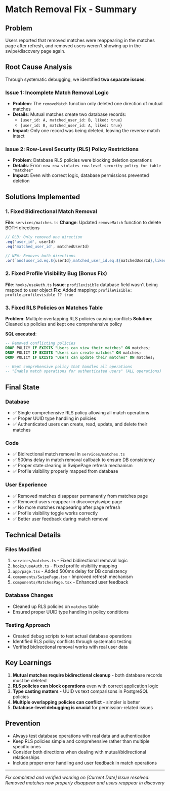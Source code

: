 # Match Removal Fix - Summary

## Problem
Users reported that removed matches were reappearing in the matches page after refresh, and removed users weren't showing up in the swipe/discovery page again.

## Root Cause Analysis
Through systematic debugging, we identified **two separate issues**:

### Issue 1: Incomplete Match Removal Logic
- **Problem**: The `removeMatch` function only deleted one direction of mutual matches
- **Details**: Mutual matches create two database records:
  - `{user_id: A, matched_user_id: B, liked: true}`
  - `{user_id: B, matched_user_id: A, liked: true}`
- **Impact**: Only one record was being deleted, leaving the reverse match intact

### Issue 2: Row-Level Security (RLS) Policy Restrictions
- **Problem**: Database RLS policies were blocking deletion operations
- **Details**: Error: `new row violates row-level security policy for table "matches"`
- **Impact**: Even with correct logic, database permissions prevented deletion

## Solutions Implemented

### 1. Fixed Bidirectional Match Removal
**File**: `services/matches.ts`
**Change**: Updated `removeMatch` function to delete BOTH directions

```javascript
// OLD: Only removed one direction
.eq('user_id', userId)
.eq('matched_user_id', matchedUserId)

// NEW: Removes both directions
.or(`and(user_id.eq.${userId},matched_user_id.eq.${matchedUserId},liked.eq.true),and(user_id.eq.${matchedUserId},matched_user_id.eq.${userId},liked.eq.true)`)
```

### 2. Fixed Profile Visibility Bug (Bonus Fix)
**File**: `hooks/useAuth.ts`
**Issue**: `profilevisible` database field wasn't being mapped to user object
**Fix**: Added mapping: `profileVisible: profile.profilevisible ?? true`

### 3. Fixed RLS Policies on Matches Table
**Problem**: Multiple overlapping RLS policies causing conflicts
**Solution**: Cleaned up policies and kept one comprehensive policy

**SQL executed**:
```sql
-- Removed conflicting policies
DROP POLICY IF EXISTS "Users can view their matches" ON matches;
DROP POLICY IF EXISTS "Users can create matches" ON matches; 
DROP POLICY IF EXISTS "Users can update their matches" ON matches;

-- Kept comprehensive policy that handles all operations
-- "Enable match operations for authenticated users" (ALL operations)
```

## Final State

### Database
- ✅ Single comprehensive RLS policy allowing all match operations
- ✅ Proper UUID type handling in policies
- ✅ Authenticated users can create, read, update, and delete their matches

### Code
- ✅ Bidirectional match removal in `services/matches.ts`
- ✅ 500ms delay in match removal callback to ensure DB consistency
- ✅ Proper state clearing in SwipePage refresh mechanism
- ✅ Profile visibility properly mapped from database

### User Experience
- ✅ Removed matches disappear permanently from matches page
- ✅ Removed users reappear in discovery/swipe page
- ✅ No more matches reappearing after page refresh
- ✅ Profile visibility toggle works correctly
- ✅ Better user feedback during match removal

## Technical Details

### Files Modified
1. `services/matches.ts` - Fixed bidirectional removal logic
2. `hooks/useAuth.ts` - Fixed profile visibility mapping
3. `app/page.tsx` - Added 500ms delay for DB consistency
4. `components/SwipePage.tsx` - Improved refresh mechanism
5. `components/MatchesPage.tsx` - Enhanced user feedback

### Database Changes
- Cleaned up RLS policies on `matches` table
- Ensured proper UUID type handling in policy conditions

### Testing Approach
- Created debug scripts to test actual database operations
- Identified RLS policy conflicts through systematic testing
- Verified bidirectional removal works with real user data

## Key Learnings
1. **Mutual matches require bidirectional cleanup** - both database records must be deleted
2. **RLS policies can block operations** even with correct application logic
3. **Type casting matters** - UUID vs text comparisons in PostgreSQL policies
4. **Multiple overlapping policies can conflict** - simpler is better
5. **Database-level debugging is crucial** for permission-related issues

## Prevention
- Always test database operations with real data and authentication
- Keep RLS policies simple and comprehensive rather than multiple specific ones
- Consider both directions when dealing with mutual/bidirectional relationships
- Include proper error handling and user feedback in match operations

---
*Fix completed and verified working on [Current Date]*
*Issue resolved: Removed matches now properly disappear and users reappear in discovery*